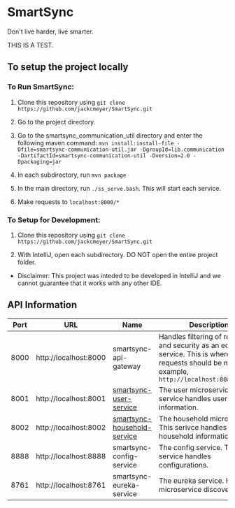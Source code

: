 # SmartSync
Don't live harder, live smarter. 

THIS IS A TEST.

## To setup the project locally

### To Run SmartSync: 

1. Clone this repository using `git clone https://github.com/jackcmeyer/SmartSync.git`

2. Go to the project directory.

3. Go to the smartsync_communication_util directory and enter the following maven command:
  `mvn install:install-file -Dfile=smartsync-communication-util.jar -DgroupId=lib.communication -DartifactId=smartsync-communication-util -Dversion=2.0 -Dpackaging=jar`

4. In each subdirectory, run `mvn package`

5. In the main directory, run `./ss_serve.bash`. This will start each service. 

6. Make requests to `localhost:8000/*`

### To Setup for Development: 

1. Clone this repository using `git clone https://github.com/jackcmeyer/SmartSync.git`

2. With IntelliJ, open each subdirectory. DO NOT open the entire project folder.

* Disclaimer: This project was inteded to be developed in IntelliJ and we cannot guarantee that it works with any other IDE.


## API Information

| Port | URL                   | Name                     | Description                                                                                                                                           |   |
|------|-----------------------|--------------------------|-------------------------------------------------------------------------------------------------------------------------------------------------------|---|
| 8000 | http://localhost:8000 | smartsync-api-gateway    | Handles filtering of requests and security as an edge service. This is where all requests should be made. For example, `http://localhost:8080/users/` |   |
| 8001 | http://localhost:8001 | [smartsync-user-service](https://github.com/jackcmeyer/SmartSync/tree/master/smartsync-user-service)   | The user microservice. This service handles user information.                                                                                         |   |
| 8002 | http://localhost:8002 | [smartsync-household-service](https://github.com/jackcmeyer/SmartSync/tree/master/smartsync-household-service) | The household microservice. This serivce handles household information | |
| 8888 | http://localhost:8888 | smartsync-config-service | The config service. This service handles configurations.                                                                                              |   |
| 8761 | http://localhost:8761 | smartsync-eureka-service | The eureka service. Handles microservice discovery.    
